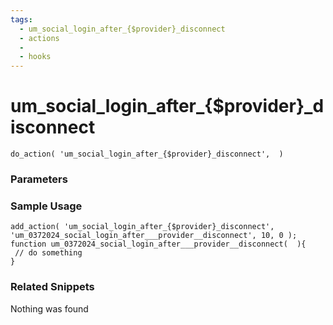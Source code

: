 ```yaml
---
tags: 
  - um_social_login_after_{$provider}_disconnect
  - actions
  - 
  - hooks
---
```

# um\_social\_login\_after\_{$provider}\_disconnect

``` php:no-line-numbers
do_action( 'um_social_login_after_{$provider}_disconnect',  )
```
<div class='hook-sep'></div>

### Parameters

<div class='hook-sep'></div>



### Sample Usage

``` php:no-line-numbers
add_action( 'um_social_login_after_{$provider}_disconnect', 'um_0372024_social_login_after___provider__disconnect', 10, 0 );
function um_0372024_social_login_after___provider__disconnect(  ){
 // do something
}
```
<div class='hook-sep'></div>



### Related Snippets

Nothing was found

